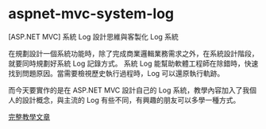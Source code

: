 # aspnet-mvc-system-log
[ASP.NET MVC] 系統 Log 設計思維與客製化 Log 系統

在規劃設計一個系統功能時，除了完成商業邏輯業務需求之外，在系統設計階段，就要同時規劃好系統 Log 記錄方式。
系統 Log 能幫助軟體工程師在除錯時，快速找到問題原因。當需要檢視歷史執行過程時，Log 可以還原執行軌跡。

而今天要實作的是在 ASP.NET MVC 設計自己的 Log 系統，教學內容加入了我個人的設計概念，與主流的 Log 有些不同，有興趣的朋友可以多學一種方式。

[完整教學文章](https://blog.hungwin.com.tw/aspnet-mvc-system-log/)
